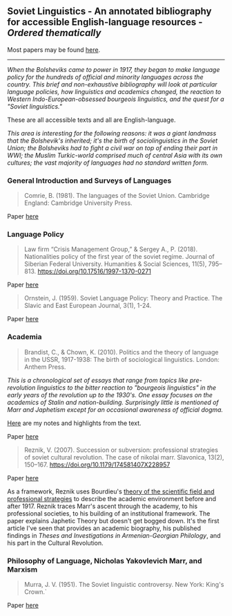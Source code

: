 ## Soviet Linguistics - An annotated bibliography for accessible English-language resources - _Ordered thematically_<br />
Most papers may be found [here](https://github.com/johnschriner/presentations/tree/master/soviet_linguistics_-_papers).
___
_When the Bolsheviks came to power in 1917, they began to make language policy for the hundreds of official and minority languages across the country.  This brief and non-exhaustive bibliography will look at particular language policies, how linguistics and academics changed, the reaction to Western Indo-European-obsessed bourgeois linguistics, and the quest for a "Soviet linguistics."_

These are all accessible texts and all are English-language.  

_This area is interesting for the following reasons:  it was a giant landmass that the Bolshevik's inherited; it's the birth of sociolinguistics in the Soviet Union; the Bolsheviks had to fight a civil war on top of ending their part in WWI; the Muslim Turkic-world comprised much of central Asia with its own cultures; the vast majority of languages had no standard written form._

### General Introduction and Surveys of Languages

> Comrie, B. (1981). The languages of the Soviet Union. Cambridge England: Cambridge University Press.

Paper [here](https://mega.nz/#!RHwAXSaQ!MQCWYrh_zbXvsME5psGT699HosmfnrLfw3ax1gB-i2o) 

### Language Policy

> Law firm “Crisis Management Group,” & Sergey A., P. (2018). Nationalities policy of the first year of the soviet regime. Journal of Siberian Federal University. Humanities & Social Sciences, 11(5), 795–813. https://doi.org/10.17516/1997-1370-0271

Paper [here](https://mega.nz/#!oKYnRCba!Rv1ul6dcH7g_ff2Y-bsdosBrvZQBJtu0yhh9DXQshHU)


> Ornstein, J. (1959). Soviet Language Policy: Theory and Practice. The Slavic and East European Journal, 3(1), 1-24.

Paper [here](https://mega.nz/#!BTwAyCgA!hMDCkcaQlnft12ZKtm-66mFyrGkT3A-fNlfAIdxv1EA)

### Academia

> Brandist, C., & Chown, K. (2010). Politics and the theory of language in the USSR, 1917-1938: The birth of sociological linguistics. London: Anthem Press.

_This is a chronological set of essays that range from topics like pre-revolution linguistics to the bitter reaction to "bourgeois linguistics" in the early years of the revolution up to the 1930's.  One essay focuses on the academics of Stalin and nation-building.  Surprisingly little is mentioned of Marr and Japhetism except for an occasional awareness of official dogma._

[Here](https://mega.nz/#!QbYDmaTL!7oflptQNfC9tWyYWFHJbKfEuLjALvsGQjKcMRD4UQIg) are my notes and highlights from the text.

Paper [here](https://github.com/johnschriner/presentations/blob/master/soviet_linguistics_-_papers/Politics%20and%20the%20Theory%20of%20Language%20in%20the%20Soviet%20Union%20-%20Brandist%20and%20Chown%20(2010).pdf)

> Reznik, V. (2007). Succession or subversion: professional strategies of soviet cultural revolution. The case of nikolai marr. Slavonica, 13(2), 150–167. https://doi.org/10.1179/174581407X228957

Paper [here](https://github.com/johnschriner/presentations/blob/master/soviet_linguistics_-_papers/Reznik%20(2007)%20Succession%20or%20Subversion-%20Professional%20Strategies%20of%20Soviet%20Cultural%20Revolution.pdf)

As a framework, Reznik uses Bourdieu's [theory of the scientific field and professional strategies](https://github.com/johnschriner/presentations/blob/master/soviet_linguistics_-_papers/Bourdieu%20(1975)%20The%20Specificity%20of%20the%20Scientific%20Field.pdf) to describe the academic environment before and after 1917.  Reznik traces Marr's ascent through the academy, to his professional societies, to his building of an institutional framework.  The paper explains Japhetic Theory but doesn't get bogged down.  It's the first article I've seen that provides an academic biography, his published findings in _Theses and Investigations in Armenian-Georgian Philology_, and his part in the Cultural Revolution.

### Philosophy of Language, Nicholas Yakovlevich Marr, and Marxism

> Murra, J. V. (1951). The Soviet linguistic controversy. New York: King's Crown.` 

Paper [here](https://mega.nz/#!5XgmVAiJ!ATUhq1kgbYFMt8r4gREZa2Sg2ceGhJ7y88Uc4j5I9xM)

